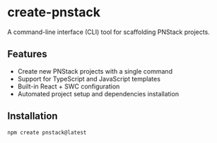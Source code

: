 # create-pnstack

A command-line interface (CLI) tool for scaffolding PNStack projects.

## Features

- Create new PNStack projects with a single command
- Support for TypeScript and JavaScript templates
- Built-in React + SWC configuration
- Automated project setup and dependencies installation

## Installation

```bash
npm create pnstack@latest
```
